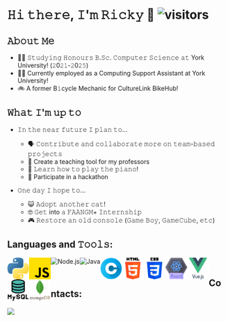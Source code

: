 # 𝙷𝚒 𝚝𝚑𝚎𝚛𝚎, 𝙸'𝚖 𝚁𝚒𝚌𝚔𝚢 </strong> 👋 ![visitors](https://visitor-badge.glitch.me/badge?page_id=Rickie457&left_color=black&right_color=blue) 
<!-- <img src="./img/cherry.gif" align="right" height=250vh/ width=70%> -->

## 𝙰𝚋𝚘𝚞𝚝 𝙼𝚎
 - 🧑‍🎓 𝚂𝚝𝚞𝚍𝚢𝚒𝚗𝚐 𝙷𝚘𝚗𝚘𝚞𝚛𝚜 𝙱.𝚂𝚌. 𝙲𝚘𝚖𝚙𝚞𝚝𝚎𝚛 𝚂𝚌𝚒𝚎𝚗𝚌𝚎 𝚊𝚝 York University! (𝟸0𝟸𝟷-𝟸0𝟸𝟻)
 - 🧑‍💻 Currently employed as a Computing Support Assistant at York University!
 - 🚲 A former B𝚒cycle Mechanic for CultureLink BikeHub!

## 𝚆𝚑𝚊𝚝 𝙸'𝚖 𝚞𝚙 𝚝𝚘 
 - 𝙸𝚗 𝚝𝚑𝚎 𝚗𝚎𝚊𝚛 𝚏𝚞𝚝𝚞𝚛𝚎 𝙸 𝚙𝚕𝚊𝚗 𝚝𝚘...
    - 🗣️ 𝙲𝚘𝚗𝚝𝚛𝚒𝚋𝚞𝚝𝚎 𝚊𝚗𝚍 𝚌𝚘𝚕𝚕𝚊𝚋𝚘𝚛𝚊𝚝𝚎 𝚖𝚘𝚛𝚎 𝚘𝚗 𝚝𝚎𝚊𝚖-𝚋𝚊𝚜𝚎𝚍 𝚙𝚛𝚘𝚓𝚎𝚌𝚝𝚜
    - 👀 Create a teaching tool for my professors
    - 🎹 𝙻𝚎𝚊𝚛𝚗 𝚑𝚘𝚠 𝚝𝚘 𝚙𝚕𝚊𝚢 𝚝𝚑𝚎 𝚙𝚒𝚊𝚗𝚘!
    - 👥 Participate in a hackathon
 
 - 𝙾𝚗𝚎 𝚍𝚊𝚢 𝙸 𝚑𝚘𝚙𝚎 𝚝𝚘...
    - 😺 𝙰𝚍𝚘𝚙𝚝 𝚊𝚗𝚘𝚝𝚑𝚎𝚛 𝚌𝚊𝚝!
    - 🤓 𝙶𝚎𝚝 into 𝚊 𝙵𝙰𝙰𝙽𝙶𝙼+ 𝙸𝚗𝚝𝚎𝚛𝚗𝚜𝚑𝚒𝚙
    - 🎮 𝚁𝚎𝚜𝚝𝚘𝚛𝚎 𝚊𝚗 𝚘𝚕𝚍 𝚌𝚘𝚗𝚜𝚘𝚕𝚎 (𝙶𝚊𝚖𝚎 𝙱𝚘𝚢, 𝙶𝚊𝚖𝚎𝙲𝚞𝚋𝚎, 𝚎𝚝𝚌)

## Languages and 𝚃𝚘𝚘𝚕𝚜:

<img src="./img/python.png" height="50px" align="left" alt="Python.js"/>  
<img src="./img/js.png" height="50px" align="left" alt="JavaScript.js"/>  
<img src="./img/nodejs.jpg" height="50px" align="left" alt="Node.js"/>
<img src="./img/java-icon.jpg" height="50px" align="left" alt="Java"/>
<img src="./img/letter-c.png" height="50px" align="left" alt="C Language"/> 
<img src="./img/html-5.png" height="50px" align="left" alt="HTML5.js"/>
<img src="./img/css-3.png" height="50px" align="left" alt="CSS3.js"/>
<img src="./img/react.png" height="50px" align="left" alt="React.js"/> 
<img src="./img/vuejs.png" height="50px" align="left" alt="Vue.js"/> 
<img src="./img/mysql.png" height="50px" align="left" alt="MySQL"/> 
<img src="./img/mongodb.png" height="50px" align="left" alt="MongoDB"/> 
<br/>

## Contacts:

[<img src="./img/linkedin-logo.png" height="40em" align="center"/>](https://www.linkedin.com/in/ricky-tran-b6938a22b/)

